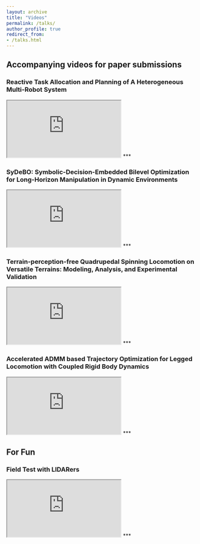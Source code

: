 ```yaml
---
layout: archive
title: "Videos"
permalink: /talks/
author_profile: true
redirect_from:
- /talks.html
---
```


## Accompanying videos for paper submissions
### Reactive Task Allocation and Planning of A Heterogeneous Multi-Robot System


<iframe class="embed-responsive-item" src="https://www.youtube.com/watch?v=xtjLYctN03Y"></iframe>
***

### SyDeBO: Symbolic-Decision-Embedded Bilevel Optimization for Long-Horizon Manipulation in Dynamic Environments


<iframe class="embed-responsive-item" src="https://www.youtube.com/watch?v=lkhr3UiiDuw"></iframe>
***

### Terrain-perception-free Quadrupedal Spinning Locomotion on Versatile Terrains: Modeling, Analysis, and Experimental Validation


<iframe class="embed-responsive-item" src="https://www.youtube.com/watch?v=MgGrAC3NSyI&t=1s"></iframe>
***

### Accelerated ADMM based Trajectory Optimization for Legged Locomotion with Coupled Rigid Body Dynamics


<iframe class="embed-responsive-item" src="https://www.youtube.com/watch?v=BP3YILbidN0&t=12s"></iframe>
***

## For Fun
### Field Test with LIDARers

<iframe class="embed-responsive-item" src="https://www.youtube.com/watch?v=nybqZQcNP-w&t=24s"></iframe>
***


